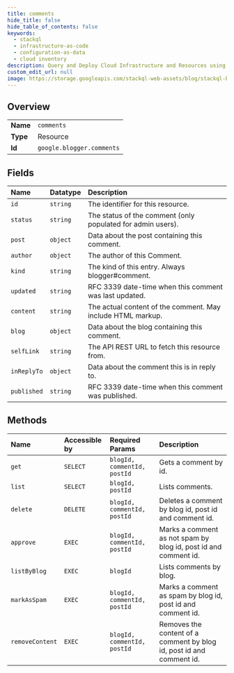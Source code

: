 ```yaml
---
title: comments
hide_title: false
hide_table_of_contents: false
keywords:
  - stackql
  - infrastructure-as-code
  - configuration-as-data
  - cloud inventory
description: Query and Deploy Cloud Infrastructure and Resources using SQL
custom_edit_url: null
image: https://storage.googleapis.com/stackql-web-assets/blog/stackql-blog-post-featured-image.png
---
```

  
    

## Overview
<table><tbody>
<tr><td><b>Name</b></td><td><code>comments</code></td></tr>
<tr><td><b>Type</b></td><td>Resource</td></tr>
<tr><td><b>Id</b></td><td><code>google.blogger.comments</code></td></tr>
</tbody></table>

## Fields
| Name | Datatype | Description |
|:-----|:---------|:------------|
| `id` | `string` | The identifier for this resource. |
| `status` | `string` | The status of the comment (only populated for admin users). |
| `post` | `object` | Data about the post containing this comment. |
| `author` | `object` | The author of this Comment. |
| `kind` | `string` | The kind of this entry. Always blogger#comment. |
| `updated` | `string` | RFC 3339 date-time when this comment was last updated. |
| `content` | `string` | The actual content of the comment. May include HTML markup. |
| `blog` | `object` | Data about the blog containing this comment. |
| `selfLink` | `string` | The API REST URL to fetch this resource from. |
| `inReplyTo` | `object` | Data about the comment this is in reply to. |
| `published` | `string` | RFC 3339 date-time when this comment was published. |
## Methods
| Name | Accessible by | Required Params | Description |
|:-----|:--------------|:----------------|:------------|
| `get` | `SELECT` | `blogId, commentId, postId` | Gets a comment by id. |
| `list` | `SELECT` | `blogId, postId` | Lists comments. |
| `delete` | `DELETE` | `blogId, commentId, postId` | Deletes a comment by blog id, post id and comment id. |
| `approve` | `EXEC` | `blogId, commentId, postId` | Marks a comment as not spam by blog id, post id and comment id. |
| `listByBlog` | `EXEC` | `blogId` | Lists comments by blog. |
| `markAsSpam` | `EXEC` | `blogId, commentId, postId` | Marks a comment as spam by blog id, post id and comment id. |
| `removeContent` | `EXEC` | `blogId, commentId, postId` | Removes the content of a comment by blog id, post id and comment id. |
